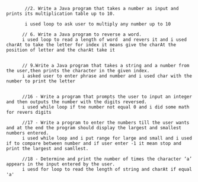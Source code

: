 
           //2. Write a Java program that takes a number as input and prints its multiplication table up to 10.
           
           i used loop to ask user to multiply any number up to 10 

          // 6. Write a Java program to reverse a word.
          i used loop to read a length of word  and revers it and i used charAt to take the letter for index it means give the charAt the position of letter and the charAt take it 

 
          // 9.Write a Java program that takes a string and a number from the user,then prints the character in the given index.
          i asked user to enter phrase and number and i used char with the number to print the letter 


          //16 - Write a program that prompts the user to input an integer and then outputs the number with the digits reversed.
          i used while loop if tne number not equal 0 and i did some math for revers digits

          //17 - Write a program to enter the numbers till the user wants and at the end the program should display the largest and smallest numbers entered.
          i used while loop and i put range for large and small and i used if to compare between number and if user enter -1 it mean stop and print the largest and samllest.

          //18 - Determine and print the number of times the character ‘a’ appears in the input entered by the user.
          i uesd for loop to read the length of string and charAt if equal 'a' 

          

          
          


          

